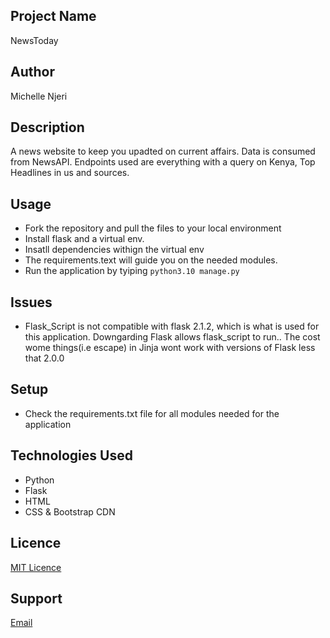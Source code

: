## Project Name
NewsToday

## Author
Michelle Njeri

## Description
A news website to keep you upadted on current affairs. Data is consumed from NewsAPI. 
Endpoints used are everything with a query on Kenya, Top Headlines in us and sources. 

## Usage
* Fork the repository and pull the files to your local environment
* Install flask and a virtual env.
* Insatll dependencies withign the virtual env
* The requirements.text will guide you on the needed modules. 
* Run the application by tyiping `python3.10 manage.py`

## Issues
- Flask_Script  is not compatible with flask 2.1.2, which is what is used for 
this application. Downgarding Flask allows flask_script to run.. The cost wome things(i.e escape) in Jinja wont work with versions of Flask less that 2.0.0 

## Setup
* Check the requirements.txt file for all modules needed for the application


## Technologies Used
* Python
* Flask
* HTML
* CSS & Bootstrap CDN

## Licence
[MIT Licence](https://github.com/vantablanta/news_app/blob/master/LICENSE)

## Support
[Email](mailto:vantablanta@gmail.com)
